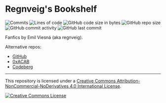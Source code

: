 # Regnveig's Bookshelf

![Commits](https://badgen.net/github/commits/regnveig/tofa?style=flat-square)
![Lines of code](https://img.shields.io/tokei/lines/github/regnveig/tofa?style=flat-square)
![GitHub code size in bytes](https://img.shields.io/github/languages/code-size/regnveig/tofa?style=flat-square)
![GitHub repo size](https://img.shields.io/github/repo-size/regnveig/tofa?style=flat-square)
![GitHub commit activity](https://img.shields.io/github/commit-activity/m/regnveig/tofa?style=flat-square)
![GitHub last commit](https://img.shields.io/github/last-commit/regnveig/tofa?style=flat-square)

Fanfics by Emil Viesná (aka regnveig).

Alternative repos:

* [GitHub](https://github.com/regnveig/tofa)
* [0xACAB](https://0xacab.org/regnveig/tofa)
* [Codeberg](https://codeberg.org/regnveig/tofa)

---

This repository is licensed under a [Creative Commons Attribution-NonCommercial-NoDerivatives 4.0 International License](http://creativecommons.org/licenses/by-nc-nd/4.0).

[![Creative Commons License](https://i.creativecommons.org/l/by-nc-nd/4.0/88x31.png)](http://creativecommons.org/licenses/by-nc-nd/4.0)
